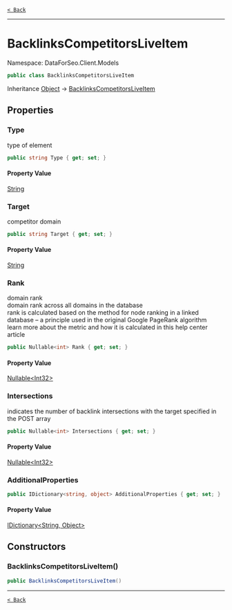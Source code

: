 [`< Back`](./)

---

# BacklinksCompetitorsLiveItem

Namespace: DataForSeo.Client.Models

```csharp
public class BacklinksCompetitorsLiveItem
```

Inheritance [Object](https://docs.microsoft.com/en-us/dotnet/api/system.object) → [BacklinksCompetitorsLiveItem](./dataforseo.client.models.backlinkscompetitorsliveitem)

## Properties

### **Type**

type of element

```csharp
public string Type { get; set; }
```

#### Property Value

[String](https://docs.microsoft.com/en-us/dotnet/api/system.string)<br>

### **Target**

competitor domain

```csharp
public string Target { get; set; }
```

#### Property Value

[String](https://docs.microsoft.com/en-us/dotnet/api/system.string)<br>

### **Rank**

domain rank
 <br>domain rank across all domains in the database
 <br>rank is calculated based on the method for node ranking in a linked database – a principle used in the original Google PageRank algorithm
 <br>learn more about the metric and how it is calculated in this help center article

```csharp
public Nullable<int> Rank { get; set; }
```

#### Property Value

[Nullable&lt;Int32&gt;](https://docs.microsoft.com/en-us/dotnet/api/system.nullable-1)<br>

### **Intersections**

indicates the number of backlink intersections with the target specified in the POST array

```csharp
public Nullable<int> Intersections { get; set; }
```

#### Property Value

[Nullable&lt;Int32&gt;](https://docs.microsoft.com/en-us/dotnet/api/system.nullable-1)<br>

### **AdditionalProperties**

```csharp
public IDictionary<string, object> AdditionalProperties { get; set; }
```

#### Property Value

[IDictionary&lt;String, Object&gt;](https://docs.microsoft.com/en-us/dotnet/api/system.collections.generic.idictionary-2)<br>

## Constructors

### **BacklinksCompetitorsLiveItem()**

```csharp
public BacklinksCompetitorsLiveItem()
```

---

[`< Back`](./)
